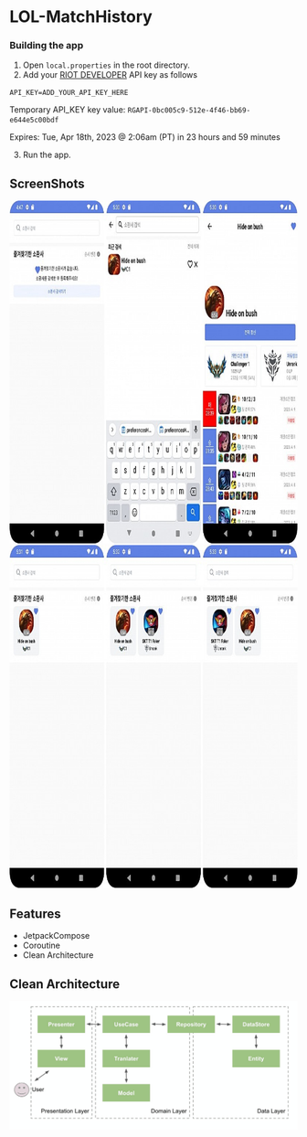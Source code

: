 # LOL-MatchHistory

### Building the app
1. Open `local.properties` in the root directory.
2. Add your [RIOT DEVELOPER](https://developer.riotgames.com/) API key as follows
```
API_KEY=ADD_YOUR_API_KEY_HERE
```

Temporary API_KEY key value: `RGAPI-0bc005c9-512e-4f46-bb69-e644e5c00bdf`

Expires: Tue, Apr 18th, 2023 @ 2:06am (PT) in 23 hours and 59 minutes

3. Run the app.

## ScreenShots

<img height="600" src="https://github.com/yongrokkwon/LOL-MatchHistory/blob/master/images/0418174502286900.jpg"/> 
<img height="600" src="https://github.com/yongrokkwon/LOL-MatchHistory/blob/master/images/0418174524726529.jpg"/> 

## Features

- JetpackCompose
- Coroutine
- Clean Architecture

## Clean Architecture
<img src="https://github.com/yongrokkwon/LOL-MatchHistory/blob/master/images/clean.png"/> 
